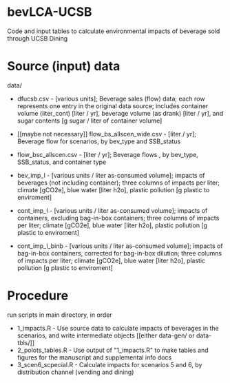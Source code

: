 # bevLCA-UCSB
Code and input tables to calculate environmental impacts of beverage sold through UCSB Dining

# Source (input) data
data/
- dfucsb.csv - [various units]; Beverage sales (flow) data; each row represents one entry in the original data source; includes container volume (liter_cont) [liter / yr], beverage volume (as drank) [liter / yr], and sugar contents [g sugar / liter of container volume]
- [[maybe not necessary]] flow_bs_allscen_wide.csv - [liter / yr]; Beverage flow for scenarios, by bev_type and SSB_status
- flow_bsc_allscen.csv - [liter / yr]; Beverage flows , by bev_type, SSB_status, and container type

- bev_imp_l - [various units / liter as-consumed volume]; impacts of beverages (not including container); three columns of impacts per liter; climate [gCO2e], blue water [liter h2o], plastic pollution [g plastic to enviroment]
- cont_imp_l - [various units / liter as-consumed volume]; impacts of containers, excluding bag-in-box containers; three columns of impacts per liter; climate [gCO2e], blue water [liter h2o], plastic pollution [g plastic to enviroment]
- cont_imp_l_binb - [various units / liter as-consumed volume]; impacts of bag-in-box containers, corrected for bag-in-box dilution; three columns of impacts per liter; climate [gCO2e], blue water [liter h2o], plastic pollution [g plastic to enviroment]

# Procedure
run scripts in main directory, in order
- 1_impacts.R - Use source data to calculate impacts of beverages in the scenarios, and write intermediate objects [[either data-gen/ or data-tbls/]]
- 2_polots_tables.R - Use output of "1_impacts.R" to make tables and figures for the manuscript and supplemental info docs
- 3_scen6_scpecial.R - Calculate impacts for scenarios 5 and 6, by distribution channel (vending and dining)
